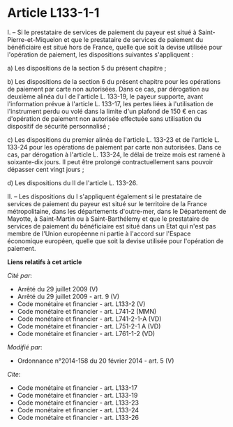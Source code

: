 # Article L133-1-1

I. – Si le prestataire de services de paiement du payeur est situé à Saint-Pierre-et-Miquelon et que le prestataire de
services de paiement du bénéficiaire est situé hors de France, quelle que soit la devise utilisée pour l'opération de
paiement, les dispositions suivantes s'appliquent :

a) Les dispositions de la section 5 du présent chapitre ;

b) Les dispositions de la section 6 du présent chapitre pour les opérations de paiement par carte non autorisées. Dans ce
cas, par dérogation au deuxième alinéa du I de l'article L. 133-19, le payeur supporte, avant l'information prévue à
l'article L. 133-17, les pertes liées à l'utilisation de l'instrument perdu ou volé dans la limite d'un plafond de 150 € en
cas d'opération de paiement non autorisée effectuée sans utilisation du dispositif de sécurité personnalisé ;

c) Les dispositions du premier alinéa de l'article L. 133-23 et de l'article L. 133-24 pour les opérations de paiement par
carte non autorisées. Dans ce cas, par dérogation à l'article L. 133-24, le délai de treize mois est ramené à soixante-dix
jours. Il peut être prolongé contractuellement sans pouvoir dépasser cent vingt jours ;

d) Les dispositions du II de l'article L. 133-26.

II. – Les dispositions du I s'appliquent également si le prestataire de services de paiement du payeur est situé sur le
territoire de la France métropolitaine, dans les départements d'outre-mer, dans le Département de Mayotte, à Saint-Martin ou
à Saint-Barthélemy et que le prestataire de services de paiement du bénéficiaire est situé dans un Etat qui n'est pas membre
de l'Union européenne ni partie à l'accord sur l'Espace économique européen, quelle que soit la devise utilisée pour
l'opération de paiement.

**Liens relatifs à cet article**

_Cité par_:

  - Arrêté du 29 juillet 2009 (V)
  - Arrêté du 29 juillet 2009 - art. 9 (V)
  - Code monétaire et financier - art. L133-2 (V)
  - Code monétaire et financier - art. L741-2 (MMN)
  - Code monétaire et financier - art. L741-2-1-A (VD)
  - Code monétaire et financier - art. L751-2-1 A (VD)
  - Code monétaire et financier - art. L761-1-2 (VD)

_Modifié par_:

  - Ordonnance n°2014-158 du 20 février 2014 - art. 5 (V)

_Cite_:

  - Code monétaire et financier - art. L133-17
  - Code monétaire et financier - art. L133-19
  - Code monétaire et financier - art. L133-23
  - Code monétaire et financier - art. L133-24
  - Code monétaire et financier - art. L133-26
